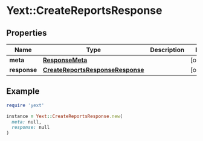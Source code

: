 # Yext::CreateReportsResponse

## Properties

| Name | Type | Description | Notes |
| ---- | ---- | ----------- | ----- |
| **meta** | [**ResponseMeta**](ResponseMeta.md) |  | [optional] |
| **response** | [**CreateReportsResponseResponse**](CreateReportsResponseResponse.md) |  | [optional] |

## Example

```ruby
require 'yext'

instance = Yext::CreateReportsResponse.new(
  meta: null,
  response: null
)
```

